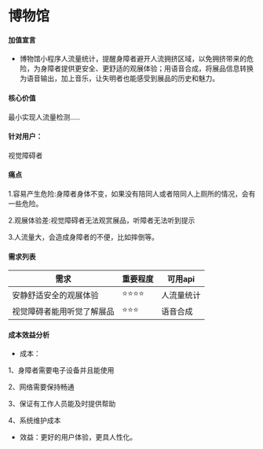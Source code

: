 # 博物馆

#### 加值宣言

- 博物馆小程序人流量统计，提醒身障者避开人流拥挤区域，以免拥挤带来的危险，为身障者提供更安全、更舒适的观展体验；用语音合成，将展品信息转换为语音输出，加上音乐，让失明者也能感受到展品的历史和魅力。

#### 核心价值

最小实现人流量检测.....

#### 针对用户：

视觉障碍者

#### 痛点

1.容易产生危险:身障者身体不变，如果没有陪同人或者陪同人上厕所的情况，会有一些危险。

2.观展体验差:视觉障碍者无法观赏展品，听障者无法听到提示

3.人流量大，会造成身障者的不便，比如摔倒等。

#### 需求列表

|需求|重要程度|可用api|
---|---|---
|安静舒适安全的观展体验|⭐⭐⭐⭐|人流量统计|
|视觉障碍者能用听觉了解展品|⭐⭐⭐|语音合成|


#### 成本效益分析

- 成本：

1、身障者需要电子设备并且能使用

2、网络需要保持畅通

3、保证有工作人员能及时提供帮助

4、系统维护成本

- 效益：更好的用户体验，更具人性化。
